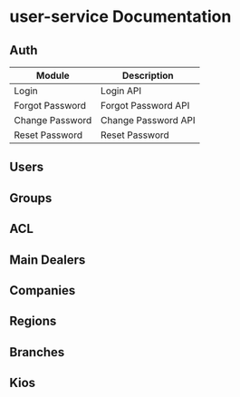 # user-service Documentation

## Auth
Module | Description
--- | ---
Login | Login API
Forgot Password | Forgot Password API
Change Password | Change Password API
Reset Password | Reset Password

## Users

## Groups

## ACL

## Main Dealers

## Companies

## Regions

## Branches

## Kios
